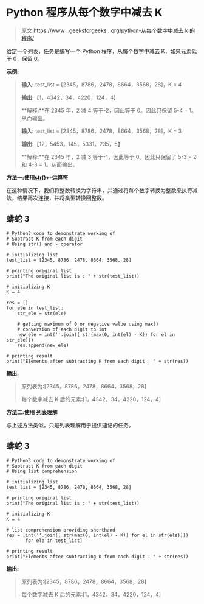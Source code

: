 # Python 程序从每个数字中减去 K

> 原文:[https://www . geeksforgeeks . org/python-从每个数字中减去 k 的程序/](https://www.geeksforgeeks.org/python-program-to-subtract-k-from-each-digit/)

给定一个列表，任务是编写一个 Python 程序，从每个数字中减去 K，如果元素低于 0，保留 0。

**示例:**

> **输入:** test_list = [2345，8786，2478，8664，3568，28]，K = 4
> 
> **输出:**【1，4342，34，4220，124，4】
> 
> **解释:**在 2345 年，2 减 4 等于-2，因此等于 0。因此只保留 5-4 = 1。从而输出。
> 
> **输入:** test_list = [2345，8786，2478，8664，3568，28]，K = 3
> 
> **输出:**【12，5453，145，5331，235，5】
> 
> **解释:**在 2345 年，2 减 3 等于-1，因此等于 0。因此只保留了 5-3 = 2 和 4-3 = 1。从而输出。

**方法一:使用**[**str()**](https://www.geeksforgeeks.org/python-str-function/)**+–运算符**

在这种情况下，我们将整数转换为字符串，并通过将每个数字转换为整数来执行减法，结果再次连接，并将类型转换回整数。

## 蟒蛇 3

```
# Python3 code to demonstrate working of
# Subtract K from each digit
# Using str() and - operator

# initializing list
test_list = [2345, 8786, 2478, 8664, 3568, 28]

# printing original list
print("The original list is : " + str(test_list))

# initializing K 
K = 4

res = []
for ele in test_list:
    str_ele = str(ele)

    # getting maximum of 0 or negative value using max()
    # conversion of each digit to int
    new_ele = int(''.join([ str(max(0, int(el) - K)) for el in str_ele]))
    res.append(new_ele)

# printing result
print("Elements after subtracting K from each digit : " + str(res))
```

**输出:**

> 原列表为:[2345，8786，2478，8664，3568，28]
> 
> 每个数字减去 K 后的元素:[1，4342，34，4220，124，4]

**方法二:使用** [**列表理解**](https://www.geeksforgeeks.org/python-list-comprehension/)

与上述方法类似，只是列表理解用于提供速记的任务。

## 蟒蛇 3

```
# Python3 code to demonstrate working of
# Subtract K from each digit
# Using list comprehension

# initializing list
test_list = [2345, 8786, 2478, 8664, 3568, 28]

# printing original list
print("The original list is : " + str(test_list))

# initializing K 
K = 4

# list comprehension providing shorthand
res = [int(''.join([ str(max(0, int(el) - K)) for el in str(ele)]))
       for ele in test_list]

# printing result
print("Elements after subtracting K from each digit : " + str(res))
```

**输出:**

> 原列表为:[2345，8786，2478，8664，3568，28]
> 
> 每个数字减去 K 后的元素:[1，4342，34，4220，124，4]